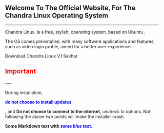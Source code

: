 ## Welcome To The Official Website, For The Chandra Linux Operating System
---

Chandra Linux, is a free, stylish, operating system, based on Ubuntu . 

The OS comes preinstalled, with many software applications and features, such as video login profile, aimed for a better user-experience.

Download Chandra Linux V.1 Sekhar

<h2 style="color:red">Important</h1>
---

During installation, <p><b><span style="color:blue">do not choose to install updates</span></b></p>, and **Do not choose to connect to the internet**, uncheck to options.
Not following the above two points will make the installer crash.

<p><b>Some Markdown text with <span style="color:blue">some <em>blue</em> text</span>.</b></p>

